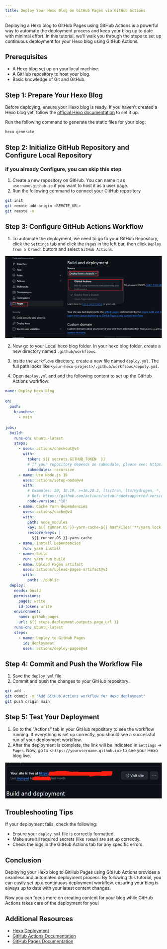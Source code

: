 ```yaml
---
title: Deploy Your Hexo Blog on GitHub Pages via GitHub Actions
---
```


Deploying a Hexo blog to GitHub Pages using GitHub Actions is a powerful way to automate the deployment process and keep your blog up to date with minimal effort. In this tutorial, we'll walk you through the steps to set up continuous deployment for your Hexo blog using GitHub Actions.

## Prerequisites

- A Hexo blog set up on your local machine.
- A GitHub repository to host your blog.
- Basic knowledge of Git and GitHub.

## Step 1: Prepare Your Hexo Blog

Before deploying, ensure your Hexo blog is ready. If you haven’t created a Hexo blog yet, follow the [official Hexo documentation](https://hexo.io/docs/) to set it up.

Run the following command to generate the static files for your blog:

```bash
hexo generate
```

## Step 2: Initialize GitHub Repository and Configure Local Repository

### if you already Configure, you can skip this step

1. Create a new repository on GitHub. You can name it as `username.github.io` if you want to host it as a user page.
2. Run the following command to connect your GitHub repository

```bash
git init
git remote add origin <REMOTE_URL>
git remote -v
```

## Step 3: Configure GitHub Actions Workflow

1. To automate the deployment, we need to go to your GitHub Repository, click the `Settings` tab and click the `Pages` in the left bar, then click `Deploy from a branch` buttom and select `GitHub Actions`.

![Deploy from Actions](https://raw.githubusercontent.com/Phenix-G/image-hosting/main/2024-08-28-18-02-09.png)

2. Now go to your Local hexo blog folder. In your hexo blog folder, create a new directory named `.github/workflows`.

3. Inside the `workflows` directory, create a new file named `deploy.yml`.
   The full path looks like `<your-hexo-project>/.github/workflows/depoly.yml`.

4. Open `deploy.yml` and add the following content to set up the GitHub Actions workflow:

```yaml
name: Deploy Hexo Blog

on:
  push:
    branches:
      - main

jobs:
  build:
    runs-on: ubuntu-latest
    steps:
      - uses: actions/checkout@v4
        with:
          token: ${{ secrets.GITHUB_TOKEN  }}
          # If your repository depends on submodule, please see: https://github.com/actions/checkout
          submodules: recursive
      - name: Use Node.js 18
        uses: actions/setup-node@v4
        with:
          # Examples: 20, 18.19, >=16.20.2, lts/Iron, lts/Hydrogen, *, latest, current, node
          # Ref: https://github.com/actions/setup-node#supported-version-syntax
          node-version: "18"
      - name: Cache Yarn dependencies
        uses: actions/cache@v4
        with:
          path: node_modules
          key: ${{ runner.OS }}-yarn-cache-${{ hashFiles('**/yarn.lock') }}
          restore-keys: |
            ${{ runner.OS }}-yarn-cache
      - name: Install Dependencies
        run: yarn install
      - name: Build
        run: yarn run build
      - name: Upload Pages artifact
        uses: actions/upload-pages-artifact@v3
        with:
          path: ./public
  deploy:
    needs: build
    permissions:
      pages: write
      id-token: write
    environment:
      name: github-pages
      url: ${{ steps.deployment.outputs.page_url }}
    runs-on: ubuntu-latest
    steps:
      - name: Deploy to GitHub Pages
        id: deployment
        uses: actions/deploy-pages@v4
```

## Step 4: Commit and Push the Workflow File

1. Save the `deploy.yml` file.
2. Commit and push the changes to your GitHub repository:

```bash
git add .
git commit -m "Add GitHub Actions workflow for Hexo deployment"
git push origin main
```

## Step 5: Test Your Deployment

1. Go to the "Actions" tab in your GitHub repository to see the workflow running. If everything is set up correctly, you should see a successful run of your deployment workflow.
2. After the deployment is complete, the link will be indicated in `Settings` -> `Pages`. Now, go to <`https://yourusername.github.io`> to see your Hexo blog live.

![Blog link](https://raw.githubusercontent.com/Phenix-G/image-hosting/main/2024-08-28-18-11-21.png)

## Troubleshooting Tips

If your deployment fails, check the following:

- Ensure your `deploy.yml` file is correctly formatted.
- Make sure all required secrets (like `TOKEN`) are set up correctly.
- Check the logs in the GitHub Actions tab for any specific errors.

## Conclusion

Deploying your Hexo blog to GitHub Pages using GitHub Actions provides a seamless and automated deployment process. By following this tutorial, you can easily set up a continuous deployment workflow, ensuring your blog is always up to date with your latest content changes.

Now you can focus more on creating content for your blog while GitHub Actions takes care of the deployment for you!

## Additional Resources

- [Hexo Deployment](https://hexo.io/docs/github-pages)
- [GitHub Actions Documentation](https://docs.github.com/en/actions)
- [GitHub Pages Documentation](https://docs.github.com/en/pages)
